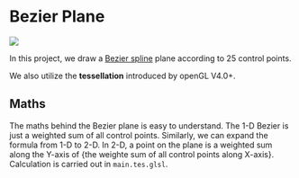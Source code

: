 # Bezier Plane
![](effect.gif)

In this project, we draw a [Bezier spline](https://en.wikipedia.org/wiki/B%C3%A9zier_curve) plane according to 25 control points.

We also utilize the **tessellation** introduced by openGL V4.0+.

## Maths

The maths behind the Bezier plane is easy to understand. The 1-D Bezier is just a weighted sum of all control points. Similarly, we can expand the formula from 1-D to 2-D. In 2-D, a point on the plane is a weighted sum along the Y-axis of {the weighte sum of all control points along X-axis}. Calculation is carried out in `main.tes.glsl`.
